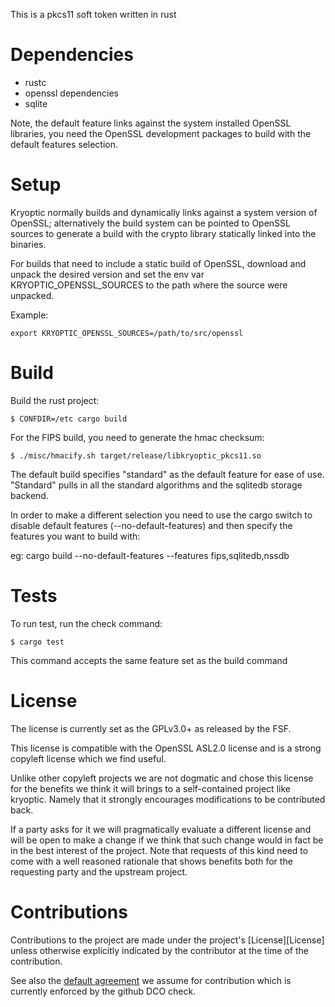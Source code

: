 This is a pkcs11 soft token written in rust

# Dependencies

 * rustc
 * openssl dependencies
 * sqlite

Note, the default feature links against the system installed OpenSSL
libraries, you need the OpenSSL development packages to build with
the default features selection.

# Setup

Kryoptic normally builds and dynamically links against a system version
of OpenSSL; alternatively the build system can be pointed to OpenSSL
sources to generate a build with the crypto library statically linked
into the binaries.

For builds that need to include a static build of OpenSSL, download and
unpack the desired version and set the env var KRYOPTIC_OPENSSL_SOURCES
to the path where the source were unpacked.

Example:

    export KRYOPTIC_OPENSSL_SOURCES=/path/to/src/openssl

# Build

Build the rust project:

    $ CONFDIR=/etc cargo build

For the FIPS build, you need to generate the hmac checksum:

    $ ./misc/hmacify.sh target/release/libkryoptic_pkcs11.so

The default build specifies "standard" as the default feature for
ease of use. "Standard" pulls in all the standard algorithms and the
sqlitedb storage backend.

In order to make a different selection you need to use the cargo
switch to disable default features (--no-default-features) and then
specify the features you want to build with:

eg: cargo build --no-default-features --features fips,sqlitedb,nssdb

# Tests

To run test, run the check command:

    $ cargo test

This command accepts the same feature set as the build command

# License

The license is currently set as the GPLv3.0+ as released by the FSF.

This license is compatible with the OpenSSL ASL2.0 license and is a strong
copyleft license which we find useful.

Unlike other copyleft projects we are not dogmatic and chose this license
for the benefits we think it will brings to a self-contained project like
kryoptic. Namely that it strongly encourages modifications to be
contributed back.

If a party asks for it we will pragmatically evaluate a different license
and will be open to make a change if we think that such change would in fact
be in the best interest of the project. Note that requests of this kind
need to come with a well reasoned rationale that shows benefits both for
the requesting party and the upstream project.


# Contributions

Contributions to the project are made under the project's [License][License]
unless otherwise explicitly indicated by the contributor at the time of the
contribution.

See also the [default agreement](https://developercertificate.org/) we assume
for contribution which is currently enforced by the github DCO check.
